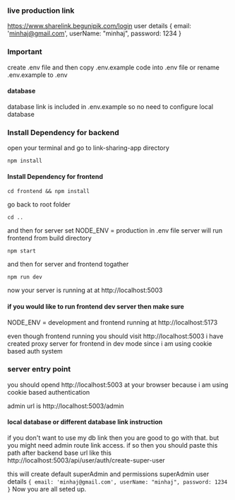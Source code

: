 
### live production link
https://www.sharelink.begunipik.com/login
user details { email: 'minhaj@gmail.com', userName: "minhaj", password: 1234 }

### Important
create .env file and then
copy .env.example code into .env file
or rename .env.example to .env

#### database
database link is included in .env.example so no need to configure local database

### Install Dependency for backend
open your terminal and go to link-sharing-app directory
```
npm install
```
#### Install Dependency for frontend
```
cd frontend && npm install
```
go back to root folder
```
cd ..
``````
and then for server 
set NODE_ENV = production in .env file
server will run frontend from build directory
```
npm start
```
and then for server and frontend togather
```
npm run dev
```

now your server is running at
at
http://localhost:5003

#### if you would like to run frontend dev server then make sure
NODE_ENV = development
and frontend running at
http://localhost:5173

even though frontend running you should visit http://localhost:5003
i have created proxy server for frontend in dev mode since i am using cookie based auth system

### server entry point
you should opend http://localhost:5003 at your browser
because i am using cookie based authentication

admin url is 
http://localhost:5003/admin

#### local database or different database link instruction
if you don't want to use my db link then you are good to go with that.
but you might need admin route link access. if so then you should paste this path after backend base url
like this 
http://localhost:5003/api/user/auth/create-super-user

this will create default superAdmin and permissions
superAdmin user details 
```{ email: 'minhaj@gmail.com', userName: "minhaj", password: 1234 }```
Now you are all seted up.